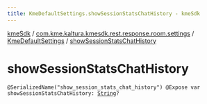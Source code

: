```yaml
---
title: KmeDefaultSettings.showSessionStatsChatHistory - kmeSdk
---
```


[kmeSdk](../../index.html) / [com.kme.kaltura.kmesdk.rest.response.room.settings](../index.html) / [KmeDefaultSettings](index.html) / [showSessionStatsChatHistory](./show-session-stats-chat-history.html)

# showSessionStatsChatHistory

`@SerializedName("show_session_stats_chat_history") @Expose var showSessionStatsChatHistory: `[`String`](https://kotlinlang.org/api/latest/jvm/stdlib/kotlin/-string/index.html)`?`
